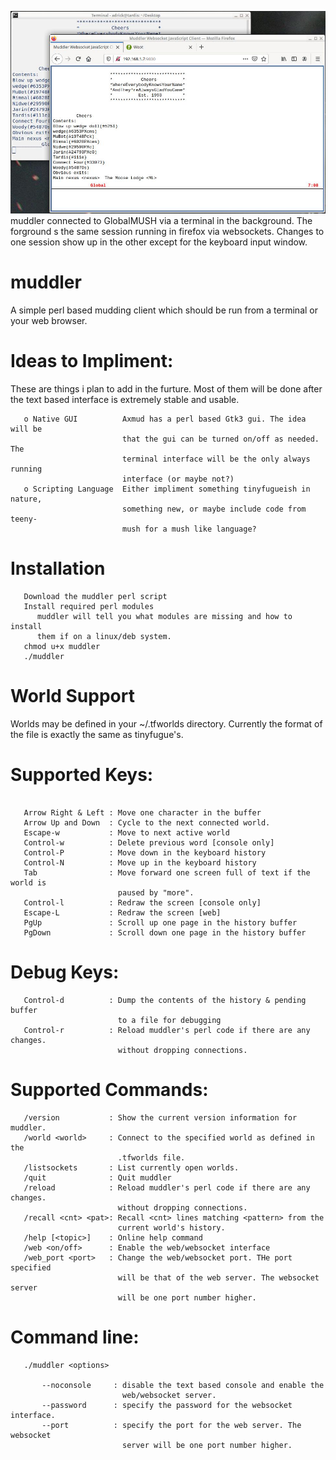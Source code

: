 ![Screenshot](screenshot.jpg)
muddler connected to GlobalMUSH via a terminal in the background. The forground s the same session running in firefox via websockets. Changes to one session show up in the other except for the keyboard input window.

# muddler

   A simple perl based mudding client which should be run from a terminal or your web browser.

# Ideas to Impliment:
These are things i plan to add in the furture. Most of them will be done
after the text based interface is extremely stable and usable.


```
   o Native GUI          Axmud has a perl based Gtk3 gui. The idea will be
                         that the gui can be turned on/off as needed. The
                         terminal interface will be the only always running
                         interface (or maybe not?)
   o Scripting Language  Either impliment something tinyfugueish in nature,
                         something new, or maybe include code from teeny-
                         mush for a mush like language?
```
# Installation
```
   Download the muddler perl script
   Install required perl modules
      muddler will tell you what modules are missing and how to install
      them if on a linux/deb system.
   chmod u+x muddler
   ./muddler
```

# World Support
   Worlds may be defined in your ~/.tfworlds directory. Currently the
format of the file is exactly the same as tinyfugue's.
# Supported Keys:
```
   
   Arrow Right & Left : Move one character in the buffer
   Arrow Up and Down  : Cycle to the next connected world.
   Escape-w           : Move to next active world
   Control-w          : Delete previous word [console only]
   Control-P          : Move down in the keyboard history
   Control-N          : Move up in the keyboard history
   Tab                : Move forward one screen full of text if the world is
                        paused by "more".
   Control-l          : Redraw the screen [console only]
   Escape-L           : Redraw the screen [web]
   PgUp               : Scroll up one page in the history buffer
   PgDown             : Scroll down one page in the history buffer
```
# Debug Keys:
```
   Control-d          : Dump the contents of the history & pending buffer
                        to a file for debugging
   Control-r          : Reload muddler's perl code if there are any changes.
                        without dropping connections.
```
# Supported Commands:
```
   /version           : Show the current version information for muddler.
   /world <world>     : Connect to the specified world as defined in the
                        .tfworlds file.
   /listsockets       : List currently open worlds.
   /quit              : Quit muddler
   /reload            : Reload muddler's perl code if there are any changes.
                        without dropping connections.
   /recall <cnt> <pat>: Recall <cnt> lines matching <pattern> from the
                        current world's history. 
   /help [<topic>]    : Online help command
   /web <on/off>      : Enable the web/websocket interface
   /web_port <port>   : Change the web/websocket port. THe port specified
                        will be that of the web server. The websocket server
                        will be one port number higher.
```
# Command line:
```
   ./muddler <options>

       --noconsole     : disable the text based console and enable the
                         web/websocket server.
       --password      : specify the password for the websocket interface.
       --port          : specify the port for the web server. The websocket
                         server will be one port number higher.
```
